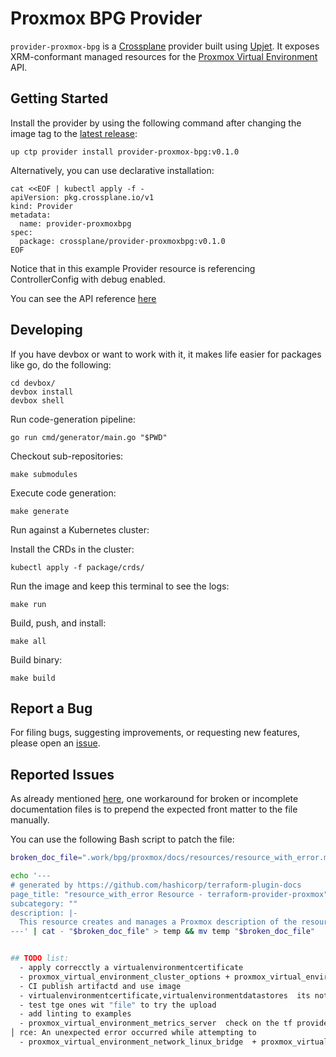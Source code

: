 # Proxmox BPG Provider

`provider-proxmox-bpg` is a [Crossplane](https://crossplane.io/) provider built using
[Upjet](https://github.com/crossplane/upjet). It exposes XRM-conformant managed
resources for the [Proxmox Virtual Environment](https://www.proxmox.com/) API.
## Getting Started

Install the provider by using the following command after changing the image tag
to the [latest release](https://marketplace.upbound.io/providers/upbound/provider-proxmox-bpg):
```
up ctp provider install provider-proxmox-bpg:v0.1.0
```

Alternatively, you can use declarative installation:
```
cat <<EOF | kubectl apply -f -
apiVersion: pkg.crossplane.io/v1
kind: Provider
metadata:
  name: provider-proxmoxbpg
spec:
  package: crossplane/provider-proxmoxbpg:v0.1.0
EOF
```

Notice that in this example Provider resource is referencing ControllerConfig with debug enabled.

You can see the API reference [here](https://doc.crds.dev/github.com/valkiriaaquatica/provider-proxmox-bpg)

## Developing

If you have devbox or want to work with it, it makes life easier for packages like go, do the following:
```console
cd devbox/
devbox install
devbox shell
```

Run code-generation pipeline:
```console
go run cmd/generator/main.go "$PWD"
```
Checkout sub-repositories:

```console
make submodules
```

Execute code generation:

```console
make generate
```


Run against a Kubernetes cluster:

Install the CRDs in the cluster:
```console
kubectl apply -f package/crds/
```

Run the image and keep this terminal to see the logs:
```console
make run
```

Build, push, and install:

```console
make all
```

Build binary:

```console
make build
```

## Report a Bug

For filing bugs, suggesting improvements, or requesting new features, please
open an [issue](https://github.com/valkiriaaquatica/provider-proxmox-bpg/issues).


## Reported Issues

As already mentioned [here](https://github.com/crossplane-contrib/provider-confluent/blob/main/README.md), one workaround for broken or incomplete documentation files is to prepend the expected front matter to the file manually.

You can use the following Bash script to patch the file:

```bash
broken_doc_file=".work/bpg/proxmox/docs/resources/resource_with_error.md"

echo '--- 
# generated by https://github.com/hashicorp/terraform-plugin-docs
page_title: "resource_with_error Resource - terraform-provider-proxmox"
subcategory: ""
description: |-
  This resource creates and manages a Proxmox description of the resource.
---' | cat - "$broken_doc_file" > temp && mv temp "$broken_doc_file"


## TODO list:
  - apply correcctly a virtualenvironmentcertificate
  - proxmox_virtual_environment_cluster_options + proxmox_virtual_environment_hardware_mapping_dir + EnvironmentHardwareMappingPci + proxmox_virtual_environment_hardware_mapping_usb its pending because of error on schema.json asi ssaid in this issue https://github.com/crossplane/upjet/issues/372  when run make generate (this error reports cannot infer type from schema of field map: invalid schema type TypeInvalid)
  - CI publish artifactd and use image
  - virtualenvironmentcertificate,virtualenvironmentdatastores  its not getting get
  - test tge ones wit "file" to try the upload
  - add linting to examples
  - proxmox_virtual_environment_metrics_server  check on the tf provider (see https://github.com/bpg/terraform-provider-proxmox/blob/main/proxmox/cluster/metrics/server.go) error unmarshalling json with lists observe failed: cannot run refresh: refresh failed: Unable to Refresh Resou -- pending to test with terraform
│ rce: An unexpected error occurred while attempting to 
  - proxmox_virtual_environment_network_linux_bridge  + proxmox_virtual_environment_network_linux_vlan terror when applying "observe failed: cannot set critical annotations: cannot get external name: cannot find id in tfstate" try to change in the provider -- pending to test with terraform